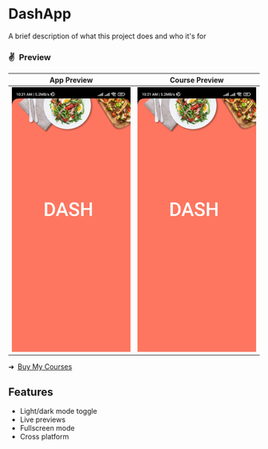 
# DashApp

A brief description of what this project does and who it's for

### ✌&ensp;Preview

|              App Preview             |             Course Preview           |
| :----------------------------------: | :----------------------------------: |
| <a href="https://www.youtube.com/watch?v=HSAa9yi0OMA" target="_blank"><img src="https://raw.githubusercontent.com/cyber-evangelists/DashApp/main/assets/app/1678928428862.jpg" width="350"></a> | <a href="https://johannesmilke.teachable.com/p/home" target="_blank"><img src="https://raw.githubusercontent.com/cyber-evangelists/DashApp/main/assets/app/1678928428862.jpg" width="350"></a> |

➜&ensp;[Buy My Courses](https://johannesmilke.teachable.com/p/home "Buy My Courses")


## Features

- Light/dark mode toggle
- Live previews
- Fullscreen mode
- Cross platform

